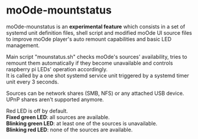 # moOde-mountstatus

moOde-mounstatus is an **experimental feature** which consists in a set of systemd unit definition files, shell script and modified moOde UI source files to improve moOde player's auto remount capabilities and basic LED management.

Main script "mounstatus.sh" checks moOde's sources' availability, tries to remount them automatically if they become unavailable and controls raspberry pi LEDs' operation accordingly. \
It is called by a one shot systemd service unit triggered by a systemd timer unit every 3 seconds.

Sources can be network shares (SMB, NFS) or any attached USB device. UPnP shares aren't supported anymore.

Red LED is off by default. \
**Fixed green LED**: all sources are available. \
**Blinking green LED**: at least one of the sources is unavailable. \
**Blinking red LED**: none of the sources are available.
